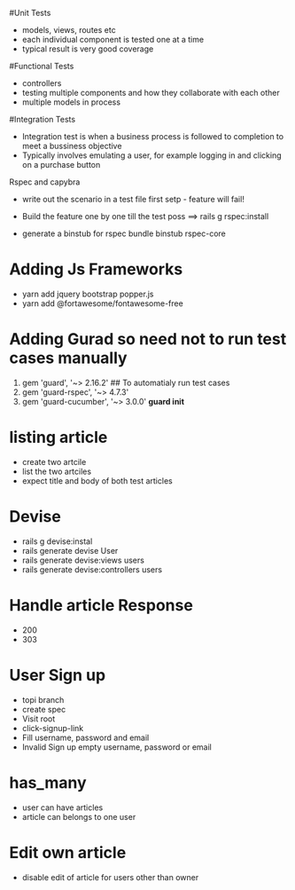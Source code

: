 #Unit Tests
- models, views, routes etc
- each individual component is tested one at a time 
- typical result is very good coverage

#Functional Tests
- controllers
- testing multiple components and how they collaborate with each other
- multiple models in process

#Integration Tests
- Integration test is when a business process is followed to completion to meet a bussiness objective
- Typically involves emulating a user, for example logging in and clicking on a purchase button 

Rspec and capybra

- write out the scenario in a test file
 first setp - feature will fail!
 
 - Build the feature one by one till the test poss
 ==> rails g rspec:install
 * generate a binstub for rspec
 bundle binstub rspec-core
 
# Adding Js Frameworks
- yarn add jquery bootstrap popper.js 
- yarn add @fortawesome/fontawesome-free

# Adding Gurad so need not to run test cases manually
  1. gem 'guard', '~> 2.16.2'   ## To automatialy run test cases
  2. gem 'guard-rspec', '~> 4.7.3'
  3. gem 'guard-cucumber', '~> 3.0.0'
  __guard init__  
  
#  listing article
- create two artcile
- list the two artciles
- expect title and body of both test articles

# Devise
- rails g devise:instal
- rails generate devise User
- rails generate devise:views users
- rails generate devise:controllers users <instead of user>

# Handle article Response
- 200
- 303

# User Sign up
- topi branch
- create spec
- Visit root
- click-signup-link
- Fill
username, password and email
- Invalid Sign up
 empty username, password or email
 
 # has_many
 - user can have articles
 - article can belongs to one user 
 
 # Edit own article
 - disable edit of article for users other than owner  
